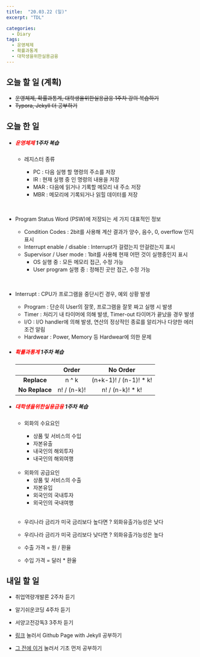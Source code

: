 ```yaml
---
title:  "20.03.22 (일)"
excerpt: "TDL"

categories:
  - Diary
tags:
  - 운영체제
  - 확률과통계
  - 대학생을위한실용금융
---
```


## 오늘 할 일 (계획)

- ~~운영체제, 확률과통계, 대학생을위한실용금융 1주차 강의 복습하기~~
- ~~Typora, Jekyll 더 공부하기~~

## 오늘 한 일

- ##### <span style="color: red">운영체제</span> 1주차 복습

  - 레지스터 종류

    - PC : 다음 실행 할 명령의 주소를 저장
    - IR : 현재 실행 중 인 명령의 내용을 저장
    - MAR : 다음에 읽거나 기록할 메모리 내 주소 저장
    - MBR : 메모리에 기록되거나 읽힐 데이터를 저장

<br>

- Program Status Word (PSW)에 저장되는 세 가지 대표적인 정보

  - Condition Codes : 2bit를 사용해 계산 결과가 양수, 음수, 0, overflow 인지 표시
  - Interrupt enable / disable : Interrupt가 걸렸는지 안걸렸는지 표시
  - Supervisor / User mode : 1bit를 사용해 현재 어떤 것이 실행중인지 표시
    - OS 실행 중 : 모든 메모리 접근, 수정 가능
    - User program 실행 중 : 정해진 곳만 접근, 수정 가능

<br>

- Interrupt : CPU가 프로그램을 중단시킨 경우, 예외 상황 발생

  - Program : 단순히 User의 잘못, 프로그램을 잘못 짜고 실행 시 발생
  - Timer : 처리기 내 타이머에 의해 발생, Timer-out 타이머가 끝났을 경우 발생
  - I/O : I/O handler에 의해 발생, 연산의 정상적인 종료를 알리거나 다양한 에러조건 알림
  - Hardwear : Power, Memory 등 Hardwear에 의한 문제



- ##### <span style="color: red">확률과통계</span> 1주차 복습

  |                |    Order    |        No Order        |
  | :------------: | :---------: | :--------------------: |
  |  **Replace**   |    n ^ k    | (n+k-1)! / (n-1)! * k! |
  | **No Replace** | n! / (n-k)! |    n! / (n-k)! * k!    |

  

- ##### <span style="color:red">대학생을위한실용금융</span> 1주차 복습

  - 외화의 수요요인

    - 상품 및 서비스의 수입
    - 자본유출
    - 내국인의 해외투자
    - 내국인의 해외여행

  <br>

  - 외화의 공급요인
    - 상품 및 서비스의 수출
    - 자본유입
    - 외국인의 국내투자
    - 외국인의 국내여행

  <br>

  - 우리나라 금리가 미국 금리보다 높다면 ? 외화유출가능성은 낮다
  - 우리나라 금리가 미국 금리보다 낮다면 ? 외화유출가능성은 높다

  - 수출 가격 = 원 / 환율

  - 수입 가격 = 달러 * 환율

## 내일 할 일

- 취업역량개발론 2주차 듣기
- 알기쉬운코딩 4주차 듣기

- 서양고전강독3 3주차 듣기

- [링크](https://devinlife.com/howto/) 눌러서 Github Page with Jekyll 공부하기

- [그 전에 이거](https://nolboo.kim/blog/2013/10/15/free-blog-with-github-jekyll/) 눌러서 기초 먼저 공부하기

